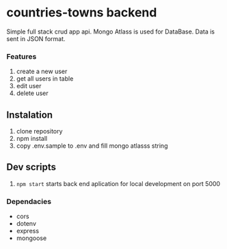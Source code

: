# countries-towns backend

Simple full stack crud app api. Mongo Atlass is used for DataBase.
Data is sent in JSON format.

### Features

1. create a new user
2. get all users in table
3. edit user
4. delete user

## Instalation

1. clone repository
1. npm install
1. copy .env.sample to .env and fill mongo atlasss string

## Dev scripts

1. `npm start` starts back end aplication for local development on port 5000

### Dependacies

- cors
- dotenv
- express
- mongoose
